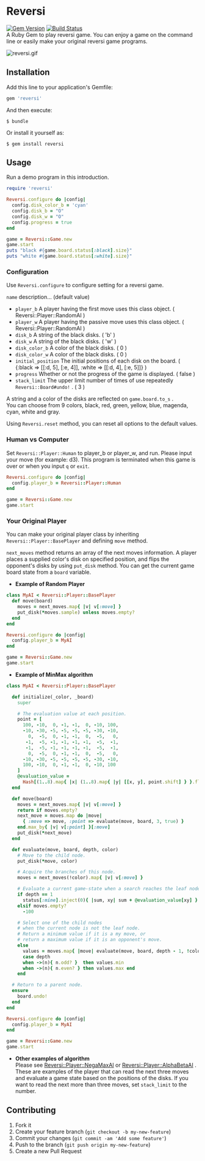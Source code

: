 # Reversi

[![Gem Version](https://badge.fury.io/rb/reversi.svg)](http://badge.fury.io/rb/reversi) [![Build Status](https://travis-ci.org/seinosuke/reversi.svg?branch=master)](https://travis-ci.org/seinosuke/reversi)  
A Ruby Gem to play reversi game. You can enjoy a game on the command line or easily make your original reversi game programs.  

![reversi.gif](https://github.com/seinosuke/reversi/blob/master/images/reversi.gif)

## Installation

Add this line to your application's Gemfile:

```ruby
gem 'reversi'
```

And then execute:

    $ bundle

Or install it yourself as:

    $ gem install reversi

## Usage

Run a demo program in this introduction.

```ruby
require 'reversi'

Reversi.configure do |config|
  config.disk_color_b = 'cyan'
  config.disk_b = "O"
  config.disk_w = "O"
  config.progress = true
end

game = Reversi::Game.new
game.start
puts "black #{game.board.status[:black].size}"
puts "white #{game.board.status[:white].size}"
```

### Configuration

Use `Reversi.configure` to configure setting for a reversi game.  

`name` description... (default value)  

* `player_b` A player having the first move uses this class object. ( Reversi::Player::RandomAI )
* `player_w` A player having the passive move uses this class object. ( Reversi::Player::RandomAI )
* `disk_b` A string of the black disks. ( 'b' )
* `disk_w` A string of the black disks. ( 'w' )
* `disk_color_b` A color of the black disks. ( 0 )
* `disk_color_w` A color of the black disks. ( 0 )
* `initial_position` The initial positions of each disk on the board. ( {:black => [[:d, 5], [:e, 4]], :white => [[:d, 4], [:e, 5]]} )
* `progress` Whether or not the progress of the game is displayed. ( false )
* `stack_limit` The upper limit number of times of use repeatedly `Reversi::Board#undo!` . ( 3 )

A string and a color of the disks are reflected on `game.board.to_s` .  
You can choose from 9 colors, black, red, green, yellow, blue, magenda, cyan, white and gray.  

Using `Reversi.reset` method, you can reset all options to the default values.

### Human vs Computer

Set `Reversi::Player::Human` to player_b or player_w, and run. Please input your move (for example: d3). This program is terminated when this game is over or when you input `q` or `exit`.  


```ruby
Reversi.configure do |config|
  config.player_b = Reversi::Player::Human
end

game = Reversi::Game.new
game.start
```


### Your Original Player

You can make your original player class by inheriting `Reversi::Player::BasePlayer` and defining `move` method.  

`next_moves` method returns an array of the next moves information. A player places a supplied color's disk on specified position, and flips the opponent's disks by using `put_disk` method. You can get the current game board state from a `board` variable.

 * **Example of Random Player**

```ruby
class MyAI < Reversi::Player::BasePlayer
  def move(board)
    moves = next_moves.map{ |v| v[:move] }
    put_disk(*moves.sample) unless moves.empty?
  end
end

Reversi.configure do |config|
  config.player_b = MyAI
end

game = Reversi::Game.new
game.start
```

 * **Example of MinMax algorithm**

```ruby
class MyAI < Reversi::Player::BasePlayer

  def initialize(_color, _board)
    super

    # The evaluation value at each position.
    point = [
      100, -10,  0, -1, -1,  0, -10, 100,
      -10, -30, -5, -5, -5, -5, -30, -10,
        0,  -5,  0, -1, -1,  0,  -5,   0,
       -1,  -5, -1, -1, -1, -1,  -5,  -1,
       -1,  -5, -1, -1, -1, -1,  -5,  -1,
        0,  -5,  0, -1, -1,  0,  -5,   0,
      -10, -30, -5, -5, -5, -5, -30, -10,
      100, -10,  0, -1, -1,  0, -10, 100
    ]
    @evaluation_value = 
      Hash[(1..8).map{ |x| (1..8).map{ |y| [[x, y], point.shift] } }.flatten(1) ]
  end

  def move(board)
    moves = next_moves.map{ |v| v[:move] }
    return if moves.empty?
    next_move = moves.map do |move|
      { :move => move, :point => evaluate(move, board, 3, true) }
    end.max_by{ |v| v[:point] }[:move]
    put_disk(*next_move)
  end

  def evaluate(move, board, depth, color)
    # Move to the child node.
    put_disk(*move, color)

    # Acquire the branches of this node.
    moves = next_moves(!color).map{ |v| v[:move] }

    # Evaluate a current game-state when a search reaches the leaf node.
    if depth == 1
      status[:mine].inject(0){ |sum, xy| sum + @evaluation_value[xy] }
    elsif moves.empty?
      -100

    # Select one of the child nodes
    # when the current node is not the leaf node.
    # Return a minimum value if it is a my move, or
    # return a maximum value if it is an opponent's move.
    else
      values = moves.map{ |move| evaluate(move, board, depth - 1, !color) }
      case depth
      when ->(n){ n.odd? }  then values.min
      when ->(n){ n.even? } then values.max end
    end

  # Return to a parent node.
  ensure
    board.undo!
  end
end

Reversi.configure do |config|
  config.player_b = MyAI
end

game = Reversi::Game.new
game.start
```

 * **Other examples of algorithm**  
Please see [Reversi::Player::NegaMaxAI](https://github.com/seinosuke/reversi/blob/master/lib/reversi/player/nega_max_ai.rb) or [Reversi::Player::AlphaBetaAI](https://github.com/seinosuke/reversi/blob/master/lib/reversi/player/alpha_beta_ai.rb) . These are examples of the player that can read the next three moves and evaluate a game state based on the positions of the disks. If you want to read the next more than three moves, set `stack_limit` to the number.

## Contributing

1. Fork it
2. Create your feature branch (`git checkout -b my-new-feature`)
3. Commit your changes (`git commit -am 'Add some feature'`)
4. Push to the branch (`git push origin my-new-feature`)
5. Create a new Pull Request
